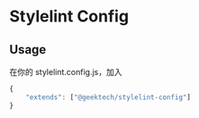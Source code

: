 # Stylelint Config

## Usage

在你的 stylelint.config.js，加入

```js
{
    "extends": ["@geektech/stylelint-config"]
}
```
